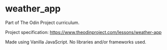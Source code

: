 # weather_app

Part of The Odin Project curriculum.

Project specification: https://www.theodinproject.com/lessons/weather-app

Made using Vanilla JavaScript. No libraries and/or frameworks used.